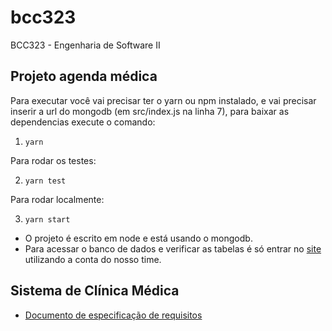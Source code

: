 # bcc323
BCC323 - Engenharia de Software II

## Projeto agenda médica
Para executar você vai precisar ter o yarn ou npm instalado, e vai precisar inserir a url do mongodb (em src/index.js na linha 7),
para baixar as dependencias execute o comando:

1.  `yarn`

Para rodar os testes:

2.  `yarn test`

Para rodar localmente:

3.  `yarn start`

- O projeto é escrito em node e está usando o mongodb.
- Para acessar o banco de dados e verificar as tabelas é só entrar no [site](https://account.mongodb.com/account/login?signedOut=true)  utilizando a conta do nosso time.

## Sistema de Clínica Médica
- [ Documento de especificação de requisitos ](https://pt.overleaf.com/read/qqftwpjbqbxw)

